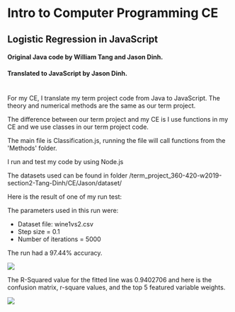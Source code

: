 # Intro to Computer Programming CE

## Logistic Regression in JavaScript

#### Original Java code by William Tang and Jason Dinh.
#### Translated to JavaScript by Jason Dinh.

#

For my CE, I translate my term project code from Java to JavaScript.
The theory and numerical methods are the same as our term project.

The difference between our term project and my CE is I use functions in my CE and we use classes in our term project code.

The main file is Classification.js, running the file will call functions from the 'Methods' folder.

I run and test my code by using Node.js

The datasets used can be found in folder /term_project_360-420-w2019-section2-Tang-Dinh/CE/Jason/dataset/

Here is the result of one of my run test:

The parameters used in this run were:

- Dataset file: wine1vs2.csv
- Step size = 0.1
- Number of iterations = 5000

The run had a 97.44% accuracy.

<img src="https://github.com/WiIIiamTang/term_project_360-420-w2019-section2-Tang-Dinh/blob/master/CE/Jason/results/result-accuracy.PNG" />

The R-Squared value for the fitted line was 0.9402706
and here is the confusion matrix, r-square values, and the top 5 featured variable weights.

<img src="https://github.com/WiIIiamTang/term_project_360-420-w2019-section2-Tang-Dinh/blob/master/CE/Jason/results/result-evaluation.PNG" />
